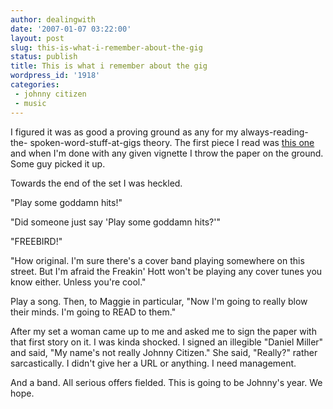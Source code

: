 ```yaml
---
author: dealingwith
date: '2007-01-07 03:22:00'
layout: post
slug: this-is-what-i-remember-about-the-gig
status: publish
title: This is what i remember about the gig
wordpress_id: '1918'
categories:
 - johnny citizen
 - music
---
```


I figured it was as good a proving ground as any for my always-reading-the-
spoken-word-stuff-at-gigs theory. The first piece I read was [this one][1] and
when I'm done with any given vignette I throw the paper on the ground. Some
guy picked it up.

Towards the end of the set I was heckled.

"Play some goddamn hits!"

"Did someone just say 'Play some goddamn hits?'"

"FREEBIRD!"

"How original. I'm sure there's a cover band playing somewhere on this street.
But I'm afraid the Freakin' Hott won't be playing any cover tunes you know
either. Unless you're cool."

Play a song. Then, to Maggie in particular, "Now I'm going to really blow
their minds. I'm going to READ to them."

After my set a woman came up to me and asked me to sign the paper with that
first story on it. I was kinda shocked. I signed an illegible "Daniel Miller"
and said, "My name's not really Johnny Citizen." She said, "Really?" rather
sarcastically. I didn't give her a URL or anything. I need management.

And a band. All serious offers fielded. This is going to be Johnny's year. We
hope.

   [1]: http://danielsjourney.com/blog/index.php?file=2004_06.xml&id=24170948

